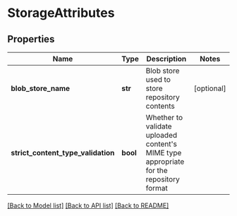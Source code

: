 # StorageAttributes

## Properties
Name | Type | Description | Notes
------------ | ------------- | ------------- | -------------
**blob_store_name** | **str** | Blob store used to store repository contents | [optional] 
**strict_content_type_validation** | **bool** | Whether to validate uploaded content&#x27;s MIME type appropriate for the repository format | 

[[Back to Model list]](../README.md#documentation-for-models) [[Back to API list]](../README.md#documentation-for-api-endpoints) [[Back to README]](../README.md)

